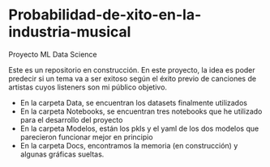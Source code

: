# Probabilidad-de-xito-en-la-industria-musical

Proyecto ML Data Science

Este es un repositorio en construcción. En este proyecto, la idea es poder predecir si un tema va a ser exitoso según el éxito previo de canciones de artistas cuyos listeners son mi público objetivo.

- En la carpeta Data, se encuentran los datasets finalmente utilizados
- En la carpeta Notebooks, se encuentran tres notebooks que he utilizado para el desarrollo del proyecto
- En la carpeta Modelos, están los pkls y el yaml de los dos modelos que parecieron funcionar mejor en principio
- En la carpeta Docs, encontramos la memoria (en construcción) y algunas gráficas sueltas.

